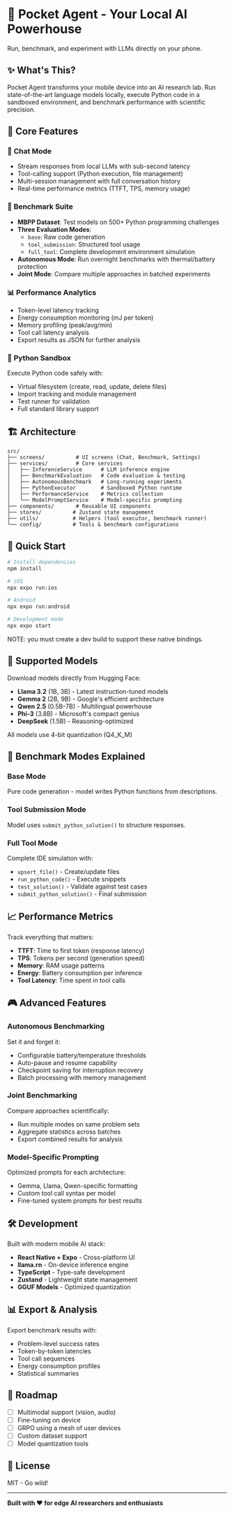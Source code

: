 # 🚀 Pocket Agent - Your Local AI Powerhouse

Run, benchmark, and experiment with LLMs directly on your phone.

## ✨ What's This?

Pocket Agent transforms your mobile device into an AI research lab. Run state-of-the-art language models locally, execute Python code in a sandboxed environment, and benchmark performance with scientific precision.

## 🎯 Core Features

### 💬 **Chat Mode**
- Stream responses from local LLMs with sub-second latency
- Tool-calling support (Python execution, file management)
- Multi-session management with full conversation history
- Real-time performance metrics (TTFT, TPS, memory usage)

### 🧪 **Benchmark Suite**
- **MBPP Dataset**: Test models on 500+ Python programming challenges
- **Three Evaluation Modes**:
  - `base`: Raw code generation
  - `tool_submission`: Structured tool usage
  - `full_tool`: Complete development environment simulation
- **Autonomous Mode**: Run overnight benchmarks with thermal/battery protection
- **Joint Mode**: Compare multiple approaches in batched experiments

### 📊 **Performance Analytics**
- Token-level latency tracking
- Energy consumption monitoring (mJ per token)
- Memory profiling (peak/avg/min)
- Tool call latency analysis
- Export results as JSON for further analysis

### 🐍 **Python Sandbox**
Execute Python code safely with:
- Virtual filesystem (create, read, update, delete files)
- Import tracking and module management
- Test runner for validation
- Full standard library support

## 🏗 Architecture

```
src/
├── screens/          # UI screens (Chat, Benchmark, Settings)
├── services/         # Core services
│   ├── InferenceService      # LLM inference engine
│   ├── BenchmarkEvaluation   # Code evaluation & testing
│   ├── AutonomousBenchmark   # Long-running experiments
│   ├── PythonExecutor        # Sandboxed Python runtime
│   ├── PerformanceService    # Metrics collection
│   └── ModelPromptService    # Model-specific prompting
├── components/       # Reusable UI components
├── stores/          # Zustand state management
├── utils/           # Helpers (tool executor, benchmark runner)
└── config/          # Tools & benchmark configurations
```

## 🚦 Quick Start

```bash
# Install dependencies
npm install

# iOS
npx expo run:ios

# Android
npx expo run:android

# Development mode
npx expo start
```

NOTE: you must create a dev build to support these native bindings.

## 🤖 Supported Models

Download models directly from Hugging Face:
- **Llama 3.2** (1B, 3B) - Latest instruction-tuned models
- **Gemma 2** (2B, 9B) - Google's efficient architecture
- **Qwen 2.5** (0.5B-7B) - Multilingual powerhouse
- **Phi-3** (3.8B) - Microsoft's compact genius
- **DeepSeek** (1.5B) - Reasoning-optimized

All models use 4-bit quantization (Q4_K_M)

## 🔬 Benchmark Modes Explained

### Base Mode
Pure code generation - model writes Python functions from descriptions.

### Tool Submission Mode
Model uses `submit_python_solution()` to structure responses.

### Full Tool Mode
Complete IDE simulation with:
- `upsert_file()` - Create/update files
- `run_python_code()` - Execute snippets
- `test_solution()` - Validate against test cases
- `submit_python_solution()` - Final submission

## 📈 Performance Metrics

Track everything that matters:
- **TTFT**: Time to first token (response latency)
- **TPS**: Tokens per second (generation speed)
- **Memory**: RAM usage patterns
- **Energy**: Battery consumption per inference
- **Tool Latency**: Time spent in tool calls

## 🎮 Advanced Features

### Autonomous Benchmarking
Set it and forget it:
- Configurable battery/temperature thresholds
- Auto-pause and resume capability
- Checkpoint saving for interruption recovery
- Batch processing with memory management

### Joint Benchmarking
Compare approaches scientifically:
- Run multiple modes on same problem sets
- Aggregate statistics across batches
- Export combined results for analysis

### Model-Specific Prompting
Optimized prompts for each architecture:
- Gemma, Llama, Qwen-specific formatting
- Custom tool call syntax per model
- Fine-tuned system prompts for best results

## 🛠 Development

Built with modern mobile AI stack:
- **React Native + Expo** - Cross-platform UI
- **llama.rn** - On-device inference engine
- **TypeScript** - Type-safe development
- **Zustand** - Lightweight state management
- **GGUF Models** - Optimized quantization

## 📊 Export & Analysis

Export benchmark results with:
- Problem-level success rates
- Token-by-token latencies
- Tool call sequences
- Energy consumption profiles
- Statistical summaries

## 🔮 Roadmap

- [ ] Multimodal support (vision, audio)
- [ ] Fine-tuning on device
- [ ] GRPO using a mesh of user devices
- [ ] Custom dataset support
- [ ] Model quantization tools

## 📝 License

MIT - Go wild!

---

**Built with ❤️ for edge AI researchers and enthusiasts**
